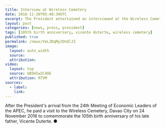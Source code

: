 ```yaml
---
title: Interview at Wireless Cemetery
date: 2016-11-26T05:40:39UTC
excerpt: The President entertained an interviewed at the Wireless Cemetery, Davao City on 24 November 2016 during his visit to comemmorate the 105th birth anniversary of his late father, Vicente Duterte.
layout: post
categories: [news, press, president]
tags: [105th birth anniversary, vicente duterte, wireless cemetery]
published: true
permalink: /news/VeL3DqMy2OnQlJZ
image:
  layout: auto_width
  source: 
  attribution: 
video:
  layout: top
  source: UB5HIw2C4OE
  attribution: RTVM
sources:
  - label:
    link:
---
```


After the President's arrival from the 24th Meeting of Economic Leaders of the APEC, he paid a visit to the Wireless Cemetery, Davao City on 24 November 2016 to comemmorate the 105th birth anniversary of his late father, Vicente Duterte.
&#x25cf;
